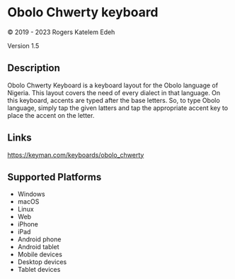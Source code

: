 Obolo Chwerty keyboard
==============

© 2019 - 2023 Rogers Katelem Edeh

Version 1.5

Description
-----------

Obolo Chwerty Keyboard is a keyboard layout for the Obolo language of Nigeria. This layout covers the need of every dialect in that language.
On this keyboard, accents are typed after the base letters. So, to type Obolo language, simply tap the given latters and tap the appropriate accent key to place the accent on the letter.

Links
-----
https://keyman.com/keyboards/obolo_chwerty

Supported Platforms
-------------------
 * Windows
 * macOS
 * Linux
 * Web
 * iPhone
 * iPad
 * Android phone
 * Android tablet
 * Mobile devices
 * Desktop devices
 * Tablet devices

